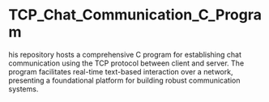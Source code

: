 # TCP_Chat_Communication_C_Program
his repository hosts a comprehensive C program for establishing chat communication using the TCP protocol between client and server. The program facilitates real-time text-based interaction over a network, presenting a foundational platform for building robust communication systems.
